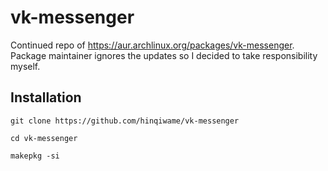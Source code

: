 # vk-messenger
Continued repo of https://aur.archlinux.org/packages/vk-messenger. Package maintainer ignores the updates so I decided to take responsibility myself. 

## Installation
```
git clone https://github.com/hinqiwame/vk-messenger
```
```
cd vk-messenger
```
```
makepkg -si
```
